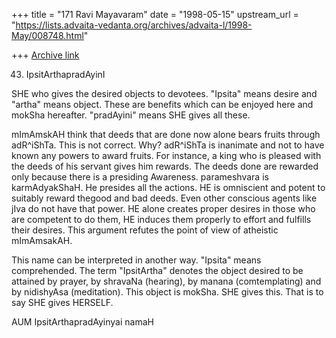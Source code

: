 +++
title = "171 Ravi Mayavaram"
date = "1998-05-15"
upstream_url = "https://lists.advaita-vedanta.org/archives/advaita-l/1998-May/008748.html"

+++
[Archive link](https://lists.advaita-vedanta.org/archives/advaita-l/1998-May/008748.html)

43. IpsitArthapradAyinI

SHE who gives the desired objects to devotees. "Ipsita" means desire
and "artha" means object. These are benefits which can be enjoyed here
and mokSha hereafter. "pradAyini" means SHE gives all these.

mImAmskAH think that deeds that are done now alone bears fruits
through adR^iShTa. This is not correct. Why? adR^iShTa is inanimate
and not to have known any powers to award fruits. For instance,
a king who is pleased with the deeds of his servant gives him rewards.
The deeds done are rewarded only because there is a presiding
Awareness. parameshvara is karmAdyakShaH. He presides all the
actions.  HE is omniscient and potent to suitably reward thegood and
bad deeds. Even other conscious agents like jIva do not have that
power. HE alone creates proper desires in those who are competent to
do them, HE induces them properly to effort and fulfills their
desires. This argument refutes the point of view of atheistic
mImAmsakAH.

This name can be interpreted in another way. "Ipsita" means
comprehended. The term "IpsitArtha" denotes the object desired to be
attained by prayer, by shravaNa (hearing), by manana (comtemplating)
and by nidishyAsa (meditation). This object is mokSha. SHE gives this.
That is to say SHE gives HERSELF.

AUM IpsitArthapradAyinyai namaH

